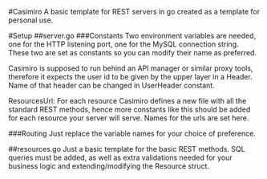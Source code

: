 #Casimiro
A basic template for REST servers in go created as a template for personal use.

#Setup
##server.go
###Constants
Two environment variables are needed, one for the HTTP listening port, one for
the MySQL connection string. These two are set as constants so you can modify
their name as preferred.

Casimiro is supposed to run behind an API manager or similar proxy tools,
therefore it expects the user id to be given by the upper layer in a Header.
Name of that header can be changed in UserHeader constant.

ResourcesUrl: For each resource Casimiro defines a new file with all the standard REST
methods, hence more constants like this should be added for each resource your
server will serve. Names for the urls are set here.

###Routing
Just replace the variable names for your choice of preference.

##resources.go
Just a basic template for the basic REST methods. SQL queries must be added, as
well as extra validations needed for your business logic and extending/modifying
the Resource struct.
